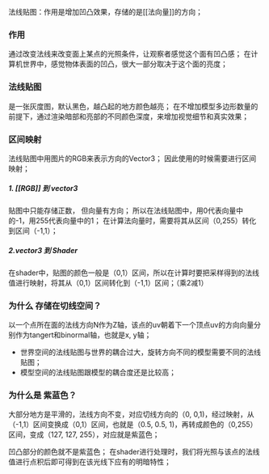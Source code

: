法线贴图：作用是增加凹凸效果，存储的是[[法向量]]的方向；

### 作用
通过改变法线来改变面上某点的光照条件，让观察者感觉这个面有凹凸感；
在计算机世界中，感觉物体表面的凹凸，很大一部分取决于这个面的亮度；

### 法线贴图
是一张灰度图，默认黑色，越凸起的地方颜色越亮；
在不增加模型多边形数量的前提下，通过渲染暗部和亮部的不同颜色深度，来增加视觉细节和真实效果；

### 区间映射
法线贴图中用图片的RGB来表示方向的Vector3；
因此使用的时候需要进行区间映射；

##### 1. [[RGB]] 到 vector3
贴图中只能存储正数， 但向量有方向；
所以在法线贴图中，用0代表向量中的-1，用255代表向量中的1；
在计算法向量时，需要将其从区间（0,255）转化到区间（-1,1）；

##### 2.vector3 到 Shader
在shader中，贴图的颜色一般是（0,1）区间，所以在计算时要把采样得到的法线值进行映射，将其从（0,1）区间转化到（-1,1）区间；（乘2减1）

### 为什么 存储在切线空间？
以一个点所在面的法线方向N作为Z轴，该点的uv朝着下一个顶点uv的方向向量分别作为tangert和binormal轴，也就是x, y轴；
- 世界空间的法线贴图与世界的耦合过大，旋转方向不同的模型需要不同的法线贴图；
- 模型空间的法线贴图跟模型的耦合度还是比较高；

### 为什么是 紫蓝色？
大部分地方是平滑的，法线方向不变，对应切线方向的（0, 0,1)，经过映射，从（-1,1）区间变换成（0,1）区间，也就是（0.5, 0.5, 1)，再转成颜色的（0,255）区间，变成（127, 127, 255），对应就是紫蓝色；

凹凸部分的颜色就不是紫蓝色；
在shader进行处理时，我们将光照与该点的法线值进行点积后即可得到在该光线下应有的明暗特性；